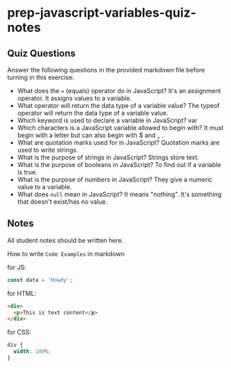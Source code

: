 # prep-javascript-variables-quiz-notes

## Quiz Questions

Answer the following questions in the provided markdown file before turning in this exercise:

- What does the `=` (equals) operator do in JavaScript?
  It's an assignment operator. It assigns values to a variable.
- What operator will return the data type of a variable value?
  The typeof operator will return the data type of a variable value.
- Which keyword is used to declare a variable in JavaScript?
  var
- Which characters is a JavaScript variable allowed to begin with?
  It must begin with a letter but can also begin with $ and \_ .
- What are quotation marks used for in JavaScript?
  Quotation marks are used to write strings.
- What is the purpose of strings in JavaScript?
  Strings store text.
- What is the purpose of booleans in JavaScript?
  To find out if a variable is true.
- What is the purpose of numbers in JavaScript?
  They give a numeric value to a variable.
- What does `null` mean in JavaScript?
  It means "nothing". It's something that doesn't exist/has no value.

## Notes

All student notes should be written here.

How to write `Code Examples` in markdown

for JS:

```javascript
const data = 'Howdy';
```

for HTML:

```html
<div>
  <p>This is text content</p>
</div>
```

for CSS:

```css
div {
  width: 100%;
}
```
